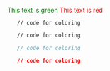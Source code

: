 <font color="green">This text is green</font>
<font color="red">This text is red</font>
```ANTLR
   // code for coloring
```
```html
   // code for coloring
```
```js
   // code for coloring
```
```css
   // code for coloring
```
